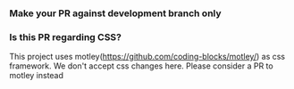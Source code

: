 ### Make your PR against development branch only


### Is this PR regarding CSS? 
This project uses motley(https://github.com/coding-blocks/motley/) as css framework. We don't accept css changes here. Please consider a PR to motley instead
